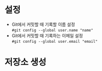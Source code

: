 # 설정

- Git에서 커밋할 때 기록할 이름 설정  
```#git config --global user.name "name"```
- Git에서 커밋할 때 기록하는 이메일 설정  
```#git config --global user.email "email"```

# 저장소 생성
